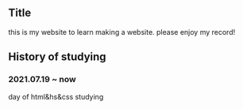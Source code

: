 <H2>Title</H2>
this is my website to learn making a website. please enjoy my record!
<H2>History of studying</H2>
<H3>2021.07.19 ~ now</H3>day of html&hs&css studying
